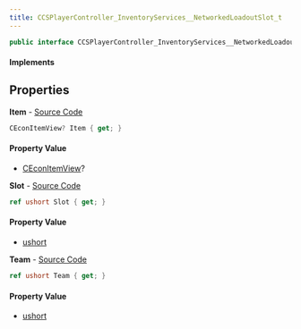 ```yaml
---
title: CCSPlayerController_InventoryServices__NetworkedLoadoutSlot_t
---
```


```csharp
public interface CCSPlayerController_InventoryServices__NetworkedLoadoutSlot_t : ISchemaClass<CCSPlayerController_InventoryServices__NetworkedLoadoutSlot_t>, ISchemaField, ISchemaClass, INativeHandle
```

#### Implements

## Properties

**Item** - [Source Code](https://github.com/swiftly-solution/swiftlys2/blob/master/managed/src/SwiftlyS2.Generated/Schemas/Interfaces/CCSPlayerController_InventoryServices__NetworkedLoadoutSlot_t.cs#L16)

```csharp
CEconItemView? Item { get; }
```

#### Property Value

- [CEconItemView](/docs/api/shared/schemadefinitions/ceconitemview)?

**Slot** - [Source Code](https://github.com/swiftly-solution/swiftlys2/blob/master/managed/src/SwiftlyS2.Generated/Schemas/Interfaces/CCSPlayerController_InventoryServices__NetworkedLoadoutSlot_t.cs#L20)

```csharp
ref ushort Slot { get; }
```

#### Property Value

- [ushort](https://learn.microsoft.com/dotnet/api/system.uint16)

**Team** - [Source Code](https://github.com/swiftly-solution/swiftlys2/blob/master/managed/src/SwiftlyS2.Generated/Schemas/Interfaces/CCSPlayerController_InventoryServices__NetworkedLoadoutSlot_t.cs#L18)

```csharp
ref ushort Team { get; }
```

#### Property Value

- [ushort](https://learn.microsoft.com/dotnet/api/system.uint16)

